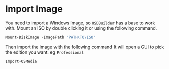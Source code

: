 # Import Image

You need to import a Windows Image, so `OSDBuilder` has a base to work with.
Mount an ISO by double clicking it or using the following command.

```powershell
Mount-DiskImage -ImagePath "PATH\TO\ISO"
```

Then import the image with the following command
It will open a GUI to pick the edition you want. eg `Professional`

```powershell
Import-OSMedia
```

